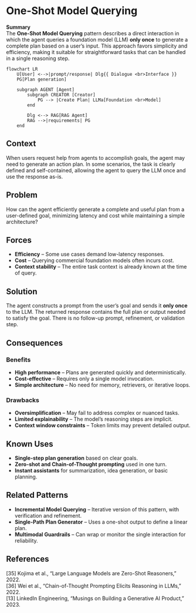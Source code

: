 # One-Shot Model Querying

**Summary**  
The **One-Shot Model Querying** pattern describes a direct interaction in which the agent queries a foundation model (LLM) **only once** to generate a complete plan based on a user’s input. This approach favors simplicity and efficiency, making it suitable for straightforward tasks that can be handled in a single reasoning step.

```mermaid
flowchart LR
    U[User] <-->|prompt/response| Dlg{{ Dialogue <br>Interface }}
    PG[Plan generation]

    subgraph AGENT [Agent]
        subgraph CREATOR [Creator]
            PG --> |Create Plan| LLMa[Foundation <br>Model]
        end

        Dlg <--> RAG[RAG Agent]
        RAG -->|requirements| PG
    end
```

## Context
When users request help from agents to accomplish goals, the agent may need to generate an action plan. In some scenarios, the task is clearly defined and self-contained, allowing the agent to query the LLM once and use the response as-is.

## Problem
How can the agent efficiently generate a complete and useful plan from a user-defined goal, minimizing latency and cost while maintaining a simple architecture?

## Forces
- **Efficiency** – Some use cases demand low-latency responses.
- **Cost** – Querying commercial foundation models often incurs cost.
- **Context stability** – The entire task context is already known at the time of query.

## Solution
The agent constructs a prompt from the user’s goal and sends it **only once** to the LLM. The returned response contains the full plan or output needed to satisfy the goal. There is no follow-up prompt, refinement, or validation step.

## Consequences

### Benefits
- **High performance** – Plans are generated quickly and deterministically.
- **Cost-effective** – Requires only a single model invocation.
- **Simple architecture** – No need for memory, retrievers, or iterative loops.

### Drawbacks
- **Oversimplification** – May fail to address complex or nuanced tasks.
- **Limited explainability** – The model’s reasoning steps are implicit.
- **Context window constraints** – Token limits may prevent detailed output.

## Known Uses
- **Single-step plan generation** based on clear goals.
- **Zero-shot and Chain-of-Thought prompting** used in one turn.
- **Instant assistants** for summarization, idea generation, or basic planning.

## Related Patterns
- **Incremental Model Querying** – Iterative version of this pattern, with verification and refinement.
- **Single-Path Plan Generator** – Uses a one-shot output to define a linear plan.
- **Multimodal Guardrails** – Can wrap or monitor the single interaction for reliability.

## References
[35] Kojima et al., “Large Language Models are Zero-Shot Reasoners,” 2022.  
[36] Wei et al., “Chain-of-Thought Prompting Elicits Reasoning in LLMs,” 2022.  
[13] LinkedIn Engineering, “Musings on Building a Generative AI Product,” 2023.